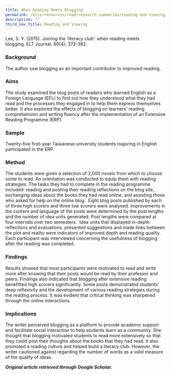 ```yaml
---
title: When Reading Meets Blogging
permalink: /elis/resources/read/research-summaries/reading-and-viewing/when-reading-meets-blogging/
description: ""
third_nav_title: Reading and Viewing
---
```

Lee, S. Y. (2015). Joining the ‘literacy club’: when reading meets blogging. ELT Journal, 69(4), 373-382.

### Background

The author saw blogging as an important contributor to improved reading.

### Aims

The study examined the blog posts of readers who learned English as a Foreign Language (EFL) to find out how they understood what they had read and the processes they engaged in to help them express themselves better. It also explored the effects of blogging on learners’ reading comprehension and writing fluency after the implementation of an Extensive Reading Programme (ERP).

### Sample

Twenty-five first-year Taiwanese university students majoring in English participated in the ERP.

### Method

The students were given a selection of 2,000 novels from which to choose some to read. An orientation was conducted to equip them with reading strategies. The tasks they had to complete in the reading programme included: reading and posting their reading reflections on the blog site, exchanging ideas about the books they had read online, and assisting those who asked for help on the online blog.  Eight blog posts published by each of three high scorers and three low scorers were analysed. Improvements in the content and language of the posts were determined by the post lengths and the number of idea units generated. Post lengths were compared at four intervals over two semesters.  Idea units that displayed in-depth reflections and evaluations, presented suggestions and made links between the plot and reality were indicators of improved depth and reading quality. Each participant was interviewed concerning the usefulness of blogging after the reading was completed.

### Findings

Results showed that most participants were motivated to read and write more after knowing that their posts would be read by their professor and peers. Findings also indicated that blogging after extensive reading benefitted high scorers significantly. Some posts demonstrated students’ deep reflexivity and the development of various reading strategies during the reading process. It was evident that critical thinking was sharpened through the online interactions.

### Implications

The writer perceived blogging as a platform to provide academic support and facilitate social interaction to help students learn as a community. She thought that blogging motivated students to read more extensively so that they could post their thoughts about the books that they had read. It also promoted a reading culture and helped build a literacy club. However, the writer cautioned against regarding the number of words as a valid measure of the quality of ideas.

_**Original article retrieved through Google Scholar.**_